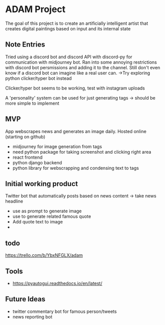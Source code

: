 # ADAM Project

The goal of this project is to create an artificially intelligent 
artist that creates digital paintings based on input and its internal state

## Note Entries
Tried using a discord bot and discord API with discord-py for communication with midjourney bot. Ran into some annoying restrictions with discord bot persmissions and adding it to the channel. Still don't even know if a discord bot can imagine like a real user can. ->Try exploring python clicker/typer bot instead

Clicker/typer bot seems to be working, test with instagram uploads


A 'personality' system can be used for just generating tags -> should be more simple to implement


## MVP

App webscrapes news and generates an image daily. Hosted online (starting on github)
- midjourney for image generation from tags
- need python package for taking screenshot and clicking right area 
- react frontend
- python django backend
-   python library for webscrapping and condensing text to tags


## Initial working product
Twitter bot that automatically posts based on news content -> take news headline
- use as prompt to generate image
- use to generate related famous quote
- Add quote text to image
-  



## todo

https://trello.com/b/YbxNFGLX/adam




## Tools
- https://pyautogui.readthedocs.io/en/latest/
## Future Ideas
- twitter commentary bot for famous person/tweets
- news reporting bot

